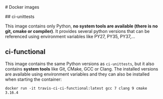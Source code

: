 # Docker images

## ci-unittests

This image contains only Python, **no system tools are available (there is no git, cmake or compiler)**.
It provides several python versions that can be referenced using environment variables like PY27,
PY35, PY37,...

## ci-functional

This image contains the same Python versions as `ci-unittests`, but it also contains **system tools**
like Git, CMake, GCC or Clang. The installed versions are available using environment variables and
they can also be installed when starting the container:

```
docker run -it travis-ci-ci-functional:latest gcc 7 clang 9 cmake 3.16.4
```
